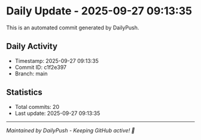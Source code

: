 # Daily Update - 2025-09-27 09:13:35

This is an automated commit generated by DailyPush.

## Daily Activity
- Timestamp: 2025-09-27 09:13:35
- Commit ID: c1f2e397
- Branch: main

## Statistics
- Total commits: 20
- Last update: 2025-09-27 09:13:35

---
*Maintained by DailyPush - Keeping GitHub active! 🚀*

